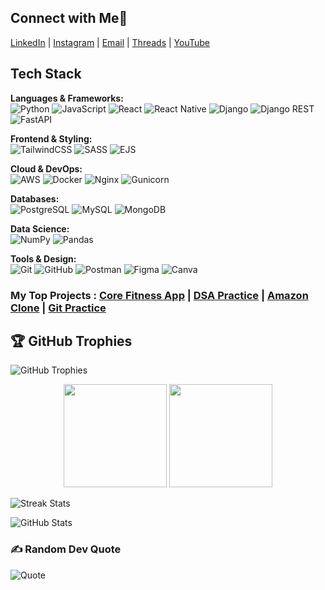 ## Connect with Me🤝
[LinkedIn](https://linkedin.com/in/ambady-dileep) | [Instagram](https://instagram.com/ambady.dileep) | [Email](mailto:ambadydileep.pro@gmail.com) | [Threads](https://www.threads.net/@ambady.dileep) | [YouTube](https://youtube.com/@realambadydileep)

## Tech Stack

<div align="left">

**Languages & Frameworks:**  
![Python](https://img.shields.io/badge/Python-3776AB?style=flat&logo=python&logoColor=white)
![JavaScript](https://img.shields.io/badge/JavaScript-F7DF1E?style=flat&logo=javascript&logoColor=black)
![React](https://img.shields.io/badge/React-20232A?style=flat&logo=react&logoColor=61DAFB)
![React Native](https://img.shields.io/badge/React_Native-20232A?style=flat&logo=react&logoColor=61DAFB)
![Django](https://img.shields.io/badge/Django-092E20?style=flat&logo=django&logoColor=white)
![Django REST](https://img.shields.io/badge/Django_REST-ff1709?style=flat&logo=django&logoColor=white)
![FastAPI](https://img.shields.io/badge/FastAPI-005571?style=flat&logo=fastapi&logoColor=white)

**Frontend & Styling:**  
![TailwindCSS](https://img.shields.io/badge/Tailwind_CSS-38B2AC?style=flat&logo=tailwind-css&logoColor=white)
![SASS](https://img.shields.io/badge/SASS-CC6699?style=flat&logo=sass&logoColor=white)
![EJS](https://img.shields.io/badge/EJS-B4CA65?style=flat&logo=ejs&logoColor=black)

**Cloud & DevOps:**  
![AWS](https://img.shields.io/badge/AWS-232F3E?style=flat&logo=amazon-aws&logoColor=white)
![Docker](https://img.shields.io/badge/Docker-2496ED?style=flat&logo=docker&logoColor=white)
![Nginx](https://img.shields.io/badge/Nginx-009639?style=flat&logo=nginx&logoColor=white)
![Gunicorn](https://img.shields.io/badge/Gunicorn-499848?style=flat&logo=gunicorn&logoColor=white)

**Databases:**  
![PostgreSQL](https://img.shields.io/badge/PostgreSQL-316192?style=flat&logo=postgresql&logoColor=white)
![MySQL](https://img.shields.io/badge/MySQL-4479A1?style=flat&logo=mysql&logoColor=white)
![MongoDB](https://img.shields.io/badge/MongoDB-4EA94B?style=flat&logo=mongodb&logoColor=white)

**Data Science:**  
![NumPy](https://img.shields.io/badge/NumPy-013243?style=flat&logo=numpy&logoColor=white)
![Pandas](https://img.shields.io/badge/Pandas-150458?style=flat&logo=pandas&logoColor=white)

**Tools & Design:**  
![Git](https://img.shields.io/badge/Git-F05032?style=flat&logo=git&logoColor=white)
![GitHub](https://img.shields.io/badge/GitHub-181717?style=flat&logo=github&logoColor=white)
![Postman](https://img.shields.io/badge/Postman-FF6C37?style=flat&logo=postman&logoColor=white)
![Figma](https://img.shields.io/badge/Figma-F24E1E?style=flat&logo=figma&logoColor=white)
![Canva](https://img.shields.io/badge/Canva-00C4CC?style=flat&logo=canva&logoColor=white)

</div>

### My Top Projects : [Core Fitness App](https://github.com/Ambady-dileep/corefitness_main_project) | [DSA Practice](https://github.com/Ambady-dileep/DSA-practice) | [Amazon Clone](https://github.com/Ambady-dileep/amazon) | [Git Practice](https://github.com/Ambady-dileep/git_practice)


## 🏆 GitHub Trophies
![GitHub Trophies](https://github-profile-trophy.vercel.app/?username=AmbadyDileep&theme=default&no-frame=false&no-bg=true&margin-w=4)

<div align="center">
  <img src="https://github-readme-stats.vercel.app/api?username=Ambady-Dileep&show_icons=true&theme=default&hide_border=true&bg_color=00000000" height="165"/>
  <img src="https://github-readme-streak-stats.herokuapp.com?user=Ambady-Dileep&theme=default&hide_border=true&background=00000000" height="165"/>
</div>

<!-- Streak -->
![Streak Stats](https://github-readme-streak-stats.herokuapp.com?user=AmbadyDileep&theme=shadow_green&hide_border=false)

<!-- Stats -->
![GitHub Stats](https://github-readme-stats.vercel.app/api?username=AmbadyDileep&theme=shadow_green&hide_border=false&count_private=true&show_icons=true)

### ✍️ Random Dev Quote
![Quote](https://quotes-github-readme.vercel.app/api?type=horizontal&theme=radical)

<!-- Proudly created with GPRM ( https://gprm.itsvg.in ) -->
